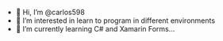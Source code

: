 - 👋 Hi, I’m @carlos598
- 👀 I’m interested in learn to program in different environments
- 🌱 I’m currently learning C# and Xamarin Forms...

<!---
carlos598/carlos598 is a ✨ special ✨ repository because its `README.md` (this file) appears on your GitHub profile.
You can click the Preview link to take a look at your changes.
--->
